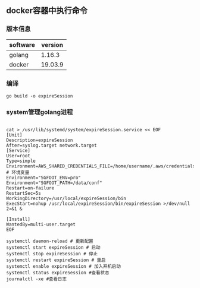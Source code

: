 ## docker容器中执行命令

### 版本信息

| software | version |
| -------- | ------- |
| golang   | 1.16.3  |
| docker   | 19.03.9 |

### 编译

```
go build -o expireSession
```

### system管理golang进程

```
 
cat > /usr/lib/systemd/system/expireSession.service << EOF
[Unit]
Description=expireSession
After=syslog.target network.target
[Service]
User=root
Type=simple
Environment=AWS_SHARED_CREDENTIALS_FILE=/home/username/.aws/credentials
# 环境变量
Environment="SGFOOT_ENV=pro"
Environment="SGFOOT_PATH=/data/conf"
Restart=on-failure
RestartSec=5s
WorkingDirectory=/usr/local/expireSession/bin
ExecStart=nohup /usr/local/expireSession/bin/expireSession >/dev/null 2>&1 &

[Install]
WantedBy=multi-user.target
EOF

systemctl daemon-reload # 更新配置
systemctl start expireSession # 启动
systemctl stop expireSession # 停止
systemctl restart expireSession # 重启
systemctl enable expireSession # 加入开机启动
systemctl status expireSession #查看状态
journalctl -xe #查看日志
```